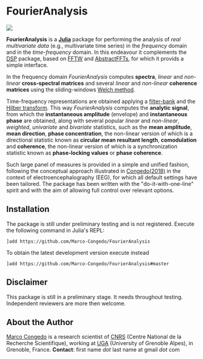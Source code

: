 # FourierAnalysis

[![](https://img.shields.io/badge/docs-dev-blue.svg)](https://Marco-Congedo.github.io/FourierAnalysis.jl/latest)

**FourierAnalysis** is a [**Julia**](https://julialang.org/) package for
performing the analysis of *real multivariate data* (e.g., multivariate time series)
in the *frequency* domain and in the *time-frequency* domain. In this endeavour it complements the
[DSP](https://github.com/JuliaDSP/DSP.jl) package, based on [FFTW](https://github.com/JuliaMath/FFTW.jl) and [AbstractFFTs](https://github.com/JuliaMath/AbstractFFTs.jl), for which it provids a simple interface.

In the frequency domain *FourierAnalysis* computes **spectra**, *linear* and
*non-linear* **cross-spectral matrices** and several *linear* and *non-linear* **coherence matrices** using the sliding-windows [Welch method](https://en.wikipedia.org/wiki/Welch%27s_method).

Time-frequency representations are obtained applying a
[filter-bank](https://en.wikipedia.org/wiki/Filter_bank) and the
[Hilber transform](https://en.wikipedia.org/wiki/Hilbert_transform).
This way *FourierAnalysis* computes the **analytic signal**, from which the **instantaneous amplitude** (envelope) and **instantaneous phase** are obtained, along with several popular *linear* and *non-linear*, *weighted*, *univariate* and *bivariate* statistics, such as the **mean amplitude**, **mean direction**, **phase concentration**, the non-linear version of which is a directional statistic known as **circular mean resultant length**, **comodulation** and **coherence**, the non-linear version of which is a synchronization statistic known as **phase-locking values** or **phase coherence**.

Such large panel of measures is provided in a simple and unified fashion,
following the conceptual approach illustrated in
[Congedo(2018)](https://hal.archives-ouvertes.fr/hal-01868538/document)
in the context of electroencephalography (EEG), for which all default settings
have been tailored. The package has been written with the "do-it-with-one-line" spirit and with the aim of allowing full control over relevant options.

## Installation

The package is still under preliminary testing and is not registered.
Execute the following command in Julia's REPL:

    ]add https://github.com/Marco-Congedo/FourierAnalysis

To obtain the latest development version execute instead

    ]add https://github.com/Marco-Congedo/FourierAnalysis#master

## Disclaimer

This package is still in a preliminary stage.
It needs throughout testing.
Independent reviewers are more then welcome.

## About the Author

[Marco Congedo](https://sites.google.com/site/marcocongedo) is
a research scientist of [CNRS](http://www.cnrs.fr/en) (Centre National de la Recherche Scientifique), working at [UGA](https://www.univ-grenoble-alpes.fr/english/) (University of Grenoble Alpes), in Grenoble, France. **Contact**: first name *dot* last name at gmail *dot* com
